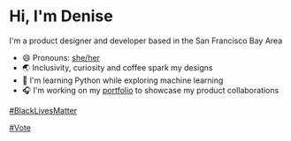 # Hi, I'm Denise

I'm a product designer and developer based in the San Francisco Bay Area
- 😄 Pronouns: [she/her](https://pronoun.is/she)
- 🌏 Inclusivity, curiosity and coffee spark my designs
- 🌱 I'm learning Python while exploring machine learning
- 🎧 I'm working on my [portfolio](denisefafette.design) to showcase my product collaborations


[#BlackLivesMatter](https://blacklivesmatter.com)

[#Vote](https://www.vote.org)
<!--
**DeniseFafette/denisefafette** is a ✨ _special_ ✨ repository because its `README.md` (this file) appears on your GitHub profile.

Here are some ideas to get you started:

- 🔭 I’m currently working on ...
- 🌱 I’m currently learning ...
- 👯 I’m looking to collaborate on ...
- 🤔 I’m looking for help with ...
- 💬 Ask me about ...
- 📫 How to reach me: ...
- 😄 Pronouns: ...
- ⚡ Fun fact: ...
-->
